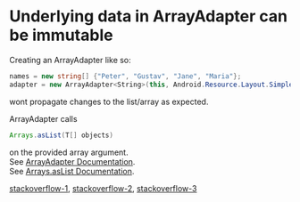 # Underlying data in ArrayAdapter can be immutable

Creating an ArrayAdapter like so:

```cs
names = new string[] {"Peter", "Gustav", "Jane", "Maria"};
adapter = new ArrayAdapter<String>(this, Android.Resource.Layout.SimpleListItem1, names);
```

wont propagate changes to the list/array as expected.

ArrayAdapter calls

```java
Arrays.asList(T[] objects)
```

on the provided array argument.  
See [ArrayAdapter Documentation](https://android.googlesource.com/platform/frameworks/base/+/master/core/java/android/widget/ArrayAdapter.java#159).  
See [Arrays.asList Documentation](<https://docs.oracle.com/javase/7/docs/api/java/util/Arrays.html#asList(T...)>).

[stackoverflow-1](https://stackoverflow.com/questions/9380662/android-arrayadapter-items-update), [stackoverflow-2](https://stackoverflow.com/questions/3200551/unable-to-modify-arrayadapter-in-listview-unsupportedoperationexception), [stackoverflow-3](https://stackoverflow.com/questions/15022727/arrayadapter-notifydatasetchanged-is-not-working)
